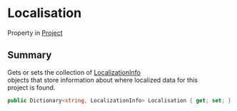 # Localisation

Property in [Project](yarn.compiler.project.md)

## Summary

Gets or sets the collection of [LocalizationInfo](yarn.compiler.project.localizationinfo.md)\
objects that store information about where localized data for this\
project is found.

```csharp
public Dictionary<string, LocalizationInfo> Localisation { get; set; }
```
